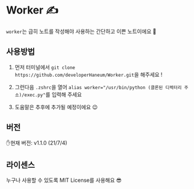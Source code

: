 # Worker ✍️
`worker`는 급히 노트를 작성해야 사용하는 간단하고 이쁜 노트이에요 💛

## 사용방법
1. 먼저 터미널에서 `git clone https://github.com/developerHaneum/Worker.git`을 해주세요 !

2. 그런다음 `.zshrc`을 열어 `alias worker="/usr/bin/python (클론된 디렉터리 주소)/exec.py"`를 입력해 주세요

3. 도움말은 추후에 추가될 예정이에요 😉

## 버전
✋현재 버전: v1.1.0 (21/7/4)

## 라이센스
누구나 사용할 수 있도록 MIT License를 사용해요 😎

